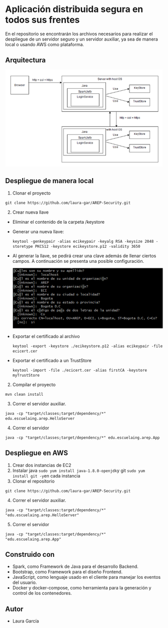 # Aplicación distribuida segura en todos sus frentes 

En el repositorio se encontrarán los archivos necesarios para realizar el despliegue de un servidor seguro
y un servidor auxiliar, ya sea de manera local o usando AWS como plataforma. 

## Arquitectura

![](./img/architecture.png)

## Despliegue de manera local
1. Clonar el proyecto 

```
git clone https://github.com/laura-gar/AREP-Security.git
```


2. Crear nueva llave
- Eliminar el contenido de la carpeta /keystore
- Generar una nueva llave: 
  ```
  keytool -genkeypair -alias ecikeypair -keyalg RSA -keysize 2048 -storetype PKCS12 -keystore ecikeystore.p12 -validity 3650
  ```
  
- Al generar la llave, se pedirá crear una clave además de llenar ciertos campos. A continuación 
  se presenta una posible configuración. 

  ![](./img/generateKey.png)

- Exportar el certificado al archivo 
  ```
  keytool -export -keystore ./ecikeystore.p12 -alias ecikeypair -file ecicert.cer
  ```
  
- Exportar el certificado a un TrustStore
  ```
  keytool -import -file ./ecicert.cer -alias firstCA -keystore myTrustStore
  ```

2. Compilar el proyecto 

```
mvn clean install
```

3. Correr el servidor auxiliar. 

```
java -cp "target/classes;target/dependency/*" edu.escuelaing.arep.HelloServer
```

4. Correr el servidor 

```
java -cp "target/classes;target/dependency/*" edu.escuelaing.arep.App
```

## Despliegue en AWS 

1. Crear dos instancias de EC2
2. Instalar java `sudo yum install java-1.8.0-openjdk`y git `sudo yum install git -y`en cada instancia 
3. Clonar el repositorio
  ```
git clone https://github.com/laura-gar/AREP-Security.git
```

4. Correr el servidor auxiliar.

```
java -cp "target/classes:target/dependency/*" "edu.escuelaing.arep.HelloServer"
```

5. Correr el servidor

```
java -cp "target/classes:target/dependency/*" "edu.escuelaing.arep.App"
```



## Construido con
- Spark, como Framework de Java para el desarrollo Backend.
- Bootstrap, como Framework para el diseño Frontend.
- JavaScript, como lenguaje usado en el cliente para manejar los eventos del usuario.
- Docker y docker-compose, como herramienta para la generación y control de los contenedores.


## Autor
-  Laura García 
